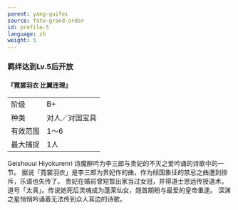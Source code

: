 ```yaml
---
parent: yang-guifei
source: fate-grand-order
id: profile-5
language: zh
weight: 5
---
```


### 羁绊达到Lv.5后开放

#### 『霓裳羽衣 比翼连理』

<table>
  <tr><td>阶级</td><td>B+</td></tr>
  <tr><td>种类</td><td>对人／对国宝具</td></tr>
  <tr><td>有效范围</td><td>1～6</td></tr>
  <tr><td>最大捕捉</td><td>1人</td></tr>
</table>

Geishouui Hiyokurenri
诗魔醉吟为李三郎与贵妃的不灭之爱吟诵的诗歌中的一节。
据说「霓裳羽衣」是李三郎为贵妃作的曲，作为倾国象征的禁忌之曲遭到排斥，乐谱也失传了。
贵妃在婚前曾短暂出家当过女冠，并得道士思远传授道术，道号「太真」。传说她死后灵魂成为蓬莱仙女，翘首期盼与最爱的皇帝重逢。
深渊之星悄悄吟诵着无法传到众人耳边的诗歌。
